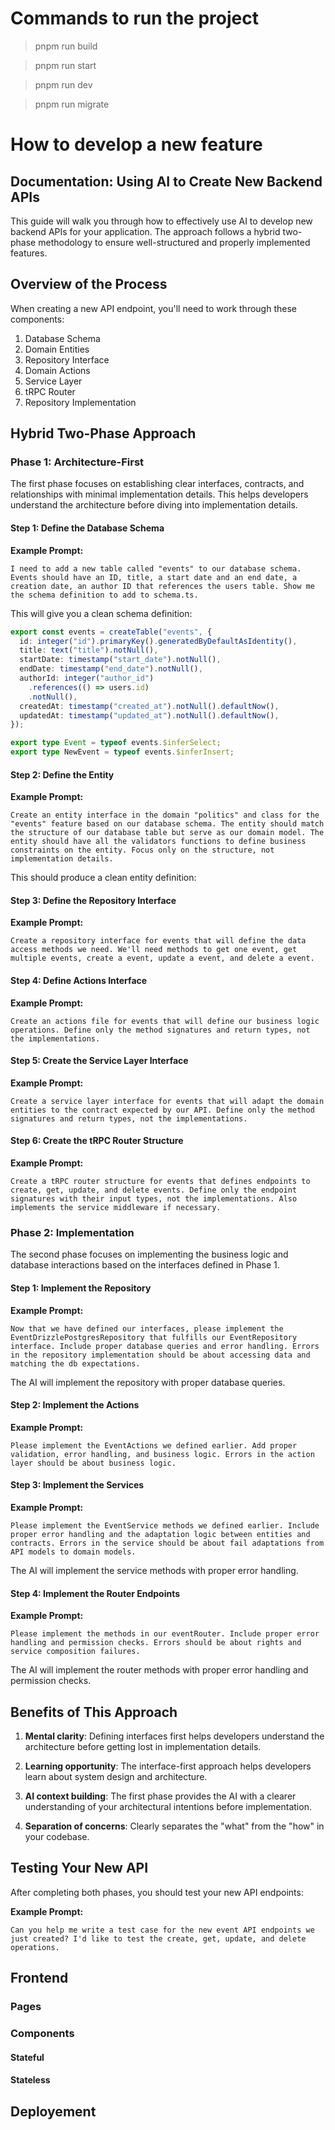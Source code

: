 # Commands to run the project

> pnpm run build

> pnpm run start

> pnpm run dev

> pnpm run migrate

# How to develop a new feature

## Documentation: Using AI to Create New Backend APIs

This guide will walk you through how to effectively use AI to develop new backend APIs for your application. The approach follows a hybrid two-phase methodology to ensure well-structured and properly implemented features.

## Overview of the Process

When creating a new API endpoint, you'll need to work through these components:

1. Database Schema
2. Domain Entities
3. Repository Interface
4. Domain Actions
5. Service Layer
6. tRPC Router
7. Repository Implementation

## Hybrid Two-Phase Approach

### Phase 1: Architecture-First

The first phase focuses on establishing clear interfaces, contracts, and relationships with minimal implementation details. This helps developers understand the architecture before diving into implementation details.

#### Step 1: Define the Database Schema

**Example Prompt:**

```
I need to add a new table called "events" to our database schema. Events should have an ID, title, a start date and an end date, a creation date, an author ID that references the users table. Show me the schema definition to add to schema.ts.
```

This will give you a clean schema definition:

```typescript
export const events = createTable("events", {
  id: integer("id").primaryKey().generatedByDefaultAsIdentity(),
  title: text("title").notNull(),
  startDate: timestamp("start_date").notNull(),
  endDate: timestamp("end_date").notNull(),
  authorId: integer("author_id")
    .references(() => users.id)
    .notNull(),
  createdAt: timestamp("created_at").notNull().defaultNow(),
  updatedAt: timestamp("updated_at").notNull().defaultNow(),
});

export type Event = typeof events.$inferSelect;
export type NewEvent = typeof events.$inferInsert;
```

#### Step 2: Define the Entity

**Example Prompt:**

```
Create an entity interface in the domain "politics" and class for the "events" feature based on our database schema. The entity should match the structure of our database table but serve as our domain model. The entity should have all the validators functions to define business constraints on the entity. Focus only on the structure, not implementation details.
```

This should produce a clean entity definition:

#### Step 3: Define the Repository Interface

**Example Prompt:**

```
Create a repository interface for events that will define the data access methods we need. We'll need methods to get one event, get multiple events, create a event, update a event, and delete a event.
```

#### Step 4: Define Actions Interface

**Example Prompt:**

```
Create an actions file for events that will define our business logic operations. Define only the method signatures and return types, not the implementations.
```

#### Step 5: Create the Service Layer Interface

**Example Prompt:**

```
Create a service layer interface for events that will adapt the domain entities to the contract expected by our API. Define only the method signatures and return types, not the implementations.
```

#### Step 6: Create the tRPC Router Structure

**Example Prompt:**

```
Create a tRPC router structure for events that defines endpoints to create, get, update, and delete events. Define only the endpoint signatures with their input types, not the implementations. Also implements the service middleware if necessary.
```

### Phase 2: Implementation

The second phase focuses on implementing the business logic and database interactions based on the interfaces defined in Phase 1.

#### Step 1: Implement the Repository

**Example Prompt:**

```
Now that we have defined our interfaces, please implement the EventDrizzlePostgresRepository that fulfills our EventRepository interface. Include proper database queries and error handling. Errors in the repository implementation should be about accessing data and matching the db expectations.
```

The AI will implement the repository with proper database queries.

#### Step 2: Implement the Actions

**Example Prompt:**

```
Please implement the EventActions we defined earlier. Add proper validation, error handling, and business logic. Errors in the action layer should be about business logic.
```

#### Step 3: Implement the Services

**Example Prompt:**

```
Please implement the EventService methods we defined earlier. Include proper error handling and the adaptation logic between entities and contracts. Errors in the service should be about fail adaptations from API models to domain models.
```

The AI will implement the service methods with proper error handling.

#### Step 4: Implement the Router Endpoints

**Example Prompt:**

```
Please implement the methods in our eventRouter. Include proper error handling and permission checks. Errors should be about rights and service composition failures.
```

The AI will implement the router methods with proper error handling and permission checks.

## Benefits of This Approach

1. **Mental clarity**: Defining interfaces first helps developers understand the architecture before getting lost in implementation details.

2. **Learning opportunity**: The interface-first approach helps developers learn about system design and architecture.

3. **AI context building**: The first phase provides the AI with a clearer understanding of your architectural intentions before implementation.

4. **Separation of concerns**: Clearly separates the "what" from the "how" in your codebase.

## Testing Your New API

After completing both phases, you should test your new API endpoints:

**Example Prompt:**

```
Can you help me write a test case for the new event API endpoints we just created? I'd like to test the create, get, update, and delete operations.
```

## Frontend

### Pages

### Components

#### Stateful

#### Stateless

## Deployement
